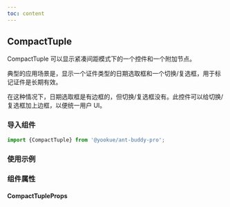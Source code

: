 ```yaml
---
toc: content
---
```


## CompactTuple

CompactTuple 可以显示紧凑间距模式下的一个控件和一个附加节点。

典型的应用场景是，显示一个证件类型的日期选取框和一个切换/复选框，用于标记证件是长期有效。

在这种情况下，日期选取框是有边框的，但切换/复选框没有。此控件可以给切换/复选框加上边框，以便统一用户 UI。

### 导入组件

```jsx | pure
import {CompactTuple} from '@yookue/ant-buddy-pro';
```

### 使用示例

<code src="./demo.zh-CN.tsx"></code>

### 组件属性

#### CompactTupleProps

<API src="@/field/CompactTuple/index.tsx" hideTitle></API>
